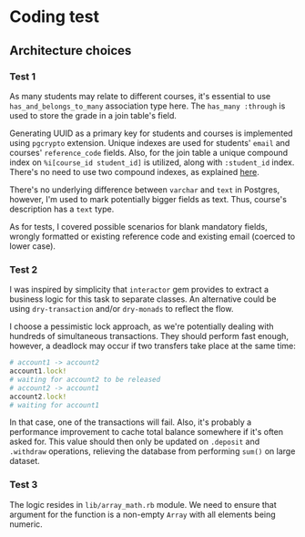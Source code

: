 # Coding test

## Architecture choices

### Test 1

As many students may relate to different courses, it's essential to use `has_and_belongs_to_many` association type here. The `has_many :through` is used to store the grade in a join table's field.

Generating UUID as a primary key for students and courses is implemented using `pgcrypto` extension. Unique indexes are used for students' `email` and courses' `reference_code` fields. Also, for the join table a unique compound index on `%i[course_id student_id]` is utilized, along with `:student_id` index. There's no need to use two compound indexes, as explained [here](https://pawelurbanek.com/rails-postgres-join-indexes).

There's no underlying difference between `varchar` and `text` in Postgres, however, I'm used to mark potentially bigger fields as text. Thus, course's description has a `text` type.

As for tests, I covered possible scenarios for blank mandatory fields, wrongly formatted or existing reference code and existing email (coerced to lower case).

### Test 2

I was inspired by simplicity that `interactor` gem provides to extract a business logic for this task to separate classes. An alternative could be using `dry-transaction` and/or `dry-monads` to reflect the flow.

I choose a pessimistic lock approach, as we're potentially dealing with hundreds of simultaneous transactions. They should perform fast enough, however, a deadlock may occur if two transfers take place at the same time:

```ruby
# account1 -> account2
account1.lock!
# waiting for account2 to be released
# account2 -> account1
account2.lock!
# waiting for account1
```

In that case, one of the transactions will fail.
Also, it's probably a performance improvement to cache total balance somewhere if it's often asked for. This value should then only be updated on `.deposit` and `.withdraw` operations, relieving the database from performing `sum()` on large dataset.

### Test 3

The logic resides in `lib/array_math.rb` module. We need to ensure that argument for the function is a non-empty `Array` with all elements being numeric.
